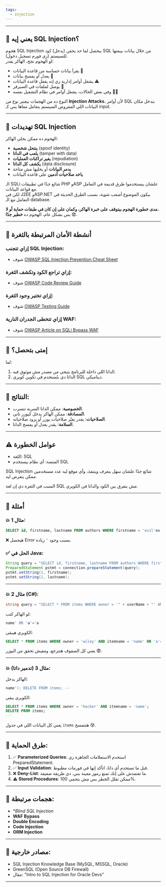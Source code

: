 ```yaml
---
tags:
  - injection
---
```

---

## 🎯 يعني إيه SQL Injection؟

هجوم SQL Injection بيحصل لما حد يحقن (يدخل) كود SQL من خلال بيانات بيبعتها للسيستم (زي فورم تسجيل دخول).  
لو الهجوم نجح، الهاكر يقدر:

- يقرأ بيانات حساسة من قاعدة البيانات 💾
- يعدل أو يمسح بيانات 🧨
- يشغل أوامر إدارية زي إنه يقفل قاعدة البيانات ⚠️
- يوصل لملفات في السيرفر 📂
- وفي بعض الحالات، يشغل أوامر في نظام التشغيل نفسه 😵‍💫

النوع ده من الهجمات بيعتبر نوع من **Injection Attacks**، لأن أوامر SQL بتدخل مكان البيانات اللي المفروض السيستم يتعامل معاها بس كـ input.

---

## 🔎 تهديدات SQL Injection

الهجوم ده ممكن يخلي الهاكر:

- **ينتحل شخصية** (spoof identity)
- **يلعب في الداتا** (tamper with data)
- **يغير تراكنات العمليات** (repudiation)
- **يكشف كل الداتا** (data disclosure)
- **يدمر البيانات** أو يخليها مش متاحة
- **ياخد صلاحيات أدمين** على قاعدة البيانات

الـ SQLi شائع جدًا في تطبيقات PHP وASP علشان بيستخدموا طرق قديمة في التعامل مع قواعد البيانات.  
لكن في J2EE وASP.NET بيكون الموضوع أصعب شوية، بسبب الطرق الحديثة في التعامل مع الـ database.

**مدى خطورة الهجوم بيتوقف على خبرة الهاكر، وكمان على إن كان في طبقات حماية أو لا.**  
بس بشكل عام، الهجوم ده **خطير جدًا** 😨.

---

## 🧰 أنشطة الأمان المرتبطة بالثغرة
 
### إزاي تتجنب SQL Injection:

- شوف [OWASP SQL Injection Prevention Cheat Sheet](https://owasp.org/www-community/attacks/SQL_Injection)
    

### إزاي تراجع الكود وتكشف الثغرة:

- شوف [OWASP Code Review Guide](https://owasp.org/www-project-code-review-guide/)
    

### إزاي تختبر وجود الثغرة:

- شوف [OWASP Testing Guide](https://owasp.org/www-project-web-security-testing-guide/) 
 
### إزاي تتخطى الجدران النارية WAF:

- شوف [OWASP Article on SQLi Bypass WAF](https://owasp.org/www-community/attacks/SQL_Injection_Bypassing_WAF)

---

## 🧨 إمتى بتحصل؟

لما:

1. الداتا اللي داخلة للبرنامج بتيجي من مصدر مش موثوق فيه.
2. الداتا دي بتُستخدم في تكوين كويري SQL ديناميكي.

---

## 👀 النتائج:

- **الخصوصية**: ممكن الداتا السرية تتسرب.
- **المصادقة**: ممكن الهاكر يدخل كيوزر تاني.
- **الصلاحيات**: يقدر يغيّر صلاحيات يوزر أو يزود صلاحياته.
- **السلامة**: يقدر يعدل أو يمسح الداتا.

---

## ⚠️ عوامل الخطورة

- اللغة: SQL
- المنصة: أي نظام بيستخدم SQL

SQL Injection شائع جدًا علشان سهل يتعرف ويتنفذ، وأي موقع ليه عدد مستخدمين ممكن يتعرض ليه.

السبب في الثغرة دي إن لغة SQL مش بتفرق بين الكود والداتا في الكويري.

---

## 🧪 أمثلة

### 💥 مثال 1:

```sql
SELECT id, firstname, lastname FROM authors WHERE firstname = 'evil'ex' AND lastname ='newman'
```

❌ هيحصل Error بسبب وجود `'` زيادة.

### ✅ الحل في Java:

```java
String query = "SELECT id, firstname, lastname FROM authors WHERE firstname = ? and lastname = ?";
PreparedStatement pstmt = connection.prepareStatement(query);
pstmt.setString(1, firstname);
pstmt.setString(2, lastname);
```

---

### 💥 مثال 2 (C#):

```csharp
string query = "SELECT * FROM items WHERE owner = '" + userName + "' AND itemname = '" + ItemName.Text + "'";
```

لو الهاكر كتب:

```sql
name' OR 'a'='a
```

الكويري هيبقى:

```sql
SELECT * FROM items WHERE owner = 'wiley' AND itemname = 'name' OR 'a'='a';
```

يعني كل الصفوف هتترجع، ومفيش تحقق من اليوزر 😨.

---

### 💥 مثال 3 (تدمير داتا):

الهاكر يدخل:

```sql
name'); DELETE FROM items; -- 
```

الكويري يبقى:

```sql
SELECT * FROM items WHERE owner = 'hacker' AND itemname = 'name';
DELETE FROM items;
--'
```

يعني كل البيانات اللي في جدول `items` هتتمسح 😰.

---

## 🧱 طرق الحماية:

1. ✅ **Parameterized Queries**: استخدم الاستعلامات الجاهزة زي PreparedStatement. 
2. ✅ **Input Validation**: قبل ما تستخدم أي داتا، اتأكد إنها في فورمات مظبوط. 
3. ❌ **Deny-List**: ما تعتمدش على إنك تمنع رموز معينة بس. دي طريقة ضعيفة.
4. ⚠️ **Stored Procedures**: ممكن تقلل الخطر بس مش بتحمي 100%.


---

## 🔁 هجمات مرتبطة:

- **Blind SQL Injection*  
- **WAF Bypass**
- **Double Encoding**
- **Code Injection**
- **ORM Injection**

---

## 🧠 مصادر خارجية:

- SQL Injection Knowledge Base (MySQL, MSSQL, Oracle)
- GreenSQL (Open Source DB Firewall)
- مقال: "Intro to SQL Injection for Oracle Devs"


---

